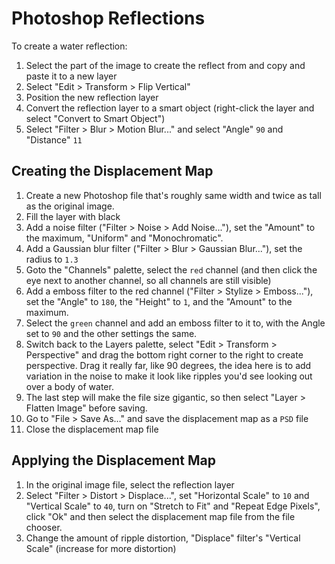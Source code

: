 # Photoshop Reflections

To create a water reflection:

1. Select the part of the image to create the reflect from and copy and paste it to a new layer
2. Select "Edit > Transform > Flip Vertical"
3. Position the new reflection layer
4. Convert the reflection layer to a smart object (right-click the layer and select "Convert to Smart Object")
5. Select "Filter > Blur > Motion Blur..." and select "Angle" `90` and "Distance" `11`

## Creating the Displacement Map

1. Create a new Photoshop file that's roughly same width and twice as tall as the original image.
2. Fill the layer with black
3. Add a noise filter ("Filter > Noise > Add Noise..."), set the "Amount" to the maximum, "Uniform" and "Monochromatic".
4. Add a Gaussian blur filter ("Filter > Blur > Gaussian Blur..."), set the radius to `1.3`
5. Goto the "Channels" palette, select the `red` channel (and then click the eye next to another channel, so all channels are still visible)
6. Add a emboss filter to the red channel ("Filter > Stylize > Emboss..."), set the "Angle" to `180`, the "Height" to `1`, and the "Amount" to the maximum.
7. Select the `green` channel and add an emboss filter to it to, with the Angle set to `90` and the other settings the same.
8. Switch back to the Layers palette, select "Edit > Transform > Perspective" and drag the bottom right corner to the right to create perspective. Drag it really far, like 90 degrees, the idea here is to add variation in the noise to make it look like ripples you'd see looking out over a body of water.
9. The last step will make the file size gigantic, so then select "Layer > Flatten Image" before saving.
10. Go to "File > Save As…" and save the displacement map as a `PSD` file
11. Close the displacement map file

## Applying the Displacement Map

1. In the original image file, select the reflection layer
2. Select "Filter > Distort > Displace...", set "Horizontal Scale" to `10` and "Vertical Scale" to `40`, turn on "Stretch to Fit" and "Repeat Edge Pixels", click "Ok" and then select the displacement map file from the file chooser.
3. Change the amount of ripple distortion, "Displace" filter's "Vertical Scale" (increase for more distortion)